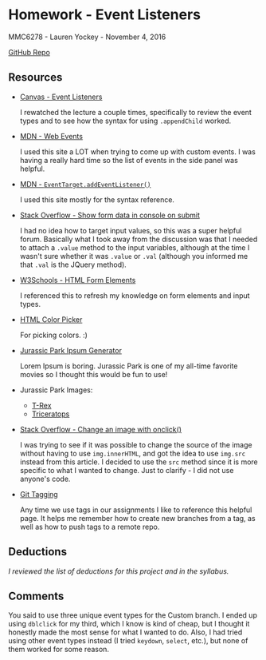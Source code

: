 # Homework - Event Listeners
MMC6278 - Lauren Yockey - November 4, 2016

[GitHub Repo](https://github.com/lyockey/hw_listeners_yockey_lauren-.git)

## Resources

* [Canvas - Event Listeners](https://ufl.instructure.com/courses/330762/pages/listening-for-events?module_item_id=6205793)

    I rewatched the lecture a couple times, specifically to review the event types and to see how the syntax for using `.appendChild` worked.


* [MDN - Web Events](https://developer.mozilla.org/en-US/docs/Web/Events)

    I used this site a LOT when trying to come up with custom events. I was having a really hard time so the list of events in the side panel was helpful.


* [MDN - `EventTarget.addEventListener()`](https://developer.mozilla.org/en-US/docs/Web/API/EventTarget/addEventListener)

    I used this site mostly for the syntax reference.


* [Stack Overflow - Show form data in console on submit](http://stackoverflow.com/questions/23044329/show-form-data-in-console-on-submit)

    I had no idea how to target input values, so this was a super helpful forum. Basically what I took away from the discussion was that I needed to attach a `.value` method to the input variables, although at the time I wasn't sure whether it was `.value` or `.val` (although you informed me that `.val` is the JQuery method).


* [W3Schools - HTML Form Elements](http://www.w3schools.com/html/html_form_elements.asp)

    I referenced this to refresh my knowledge on form elements and input types.



* [HTML Color Picker](http://www.w3schools.com/colors/colors_picker.asp)

    For picking colors. :)


* [Jurassic Park Ipsum Generator](https://codepen.io/AllThingsSmitty/pen/bpmZpK)

    Lorem Ipsum is boring. Jurassic Park is one of my all-time favorite movies so I thought this would be fun to use!


* Jurassic Park Images:
    - [T-Rex](https://s.aolcdn.com/hss/storage/midas/9c71edd68e11a102eec617e7da3a259/200263670/jurassicpark_BIG.jpg)
    - [Triceratops](http://filmconcertslive.com/wp-content/uploads/2016/01/Jurassic-park-still2.jpg)


* [Stack Overflow - Change an image with onclick()](http://stackoverflow.com/questions/6764961/change-an-image-with-onclick)

    I was trying to see if it was possible to change the source of the image without having to use `img.innerHTML`,  and got the idea to use `img.src` instead from this article. I decided to use the `src` method since it is more specific to what I wanted to change. Just to clarify - I did not use anyone's code.


* [Git Tagging](https://git-scm.com/book/en/v2/Git-Basics-Tagging)

    Any time we use tags in our assignments I like to reference this helpful page. It helps me remember how to create new branches from a tag, as well as how to push tags to a remote repo.


## Deductions
_I reviewed the list of deductions for this project and in the syllabus._

## Comments
You said to use three unique event types for the Custom branch. I ended up using `dblclick` for my third, which I know is kind of cheap, but I thought it honestly made the most sense for what I wanted to do. Also, I had tried using other event types instead (I tried `keydown`, `select`, etc.), but none of them worked for some reason.
